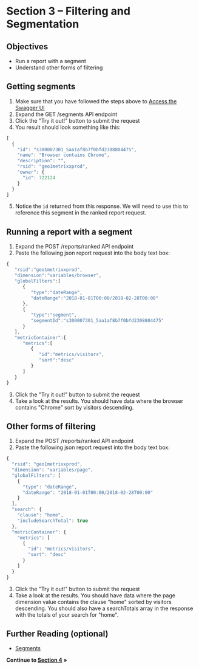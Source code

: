 Section 3 – Filtering and Segmentation
====

Objectives
----
* Run a report with a segment
* Understand other forms of filtering

Getting segments
-----
1. Make sure that you have followed the steps above to [Access the Swagger UI](../s1_api_intro#accessing-the-swagger-interface)
2. Expand the GET /segments API endpoint
3. Click the "Try it out!" button to submit the request
4. You result should look something like this:
```javascript
[
  {
    "id": "s300007301_5aa1af8b7f0bfd2308804475",
    "name": "Browser contains Chrome",
    "description": "",
    "rsid": "geo1metrixxprod",
    "owner": {
      "id": 722124
    }
  }
]
```
5. Notice the `id` returned from this response. We will need to use this to reference this segment in the ranked report request.

Running a report with a segment
-----
1. Expand the POST /reports/ranked API endpoint
2. Paste the following json report request into the body text box:
```javascript
{
   "rsid":"geo1metrixxprod",
   "dimension":"variables/browser",
   "globalFilters":[
      {
         "type":"dateRange",
         "dateRange":"2018-01-01T00:00/2018-02-28T00:00"
      },
      {
         "type":"segment",
         "segmentId":"s300007301_5aa1af8b7f0bfd2308804475"
      }
   ],
   "metricContainer":{
      "metrics":[
         {
            "id":"metrics/visitors",
            "sort":"desc"
         }
      ]
   }
}
```
3. Click the "Try it out!" button to submit the request
4. Take a look at the results. You should have data where the browser contains "Chrome" sort by visitors descending.

Other forms of filtering
-----
1. Expand the POST /reports/ranked API endpoint
2. Paste the following json report request into the body text box:
```javascript
{
  "rsid": "geo1metrixxprod",
  "dimension": "variables/page",
  "globalFilters": [
    {
      "type": "dateRange",
      "dateRange": "2018-01-01T00:00/2018-02-28T00:00"
    }
  ],
  "search": {
    "clause": "home",
    "includeSearchTotal": true
  },
  "metricContainer": {
    "metrics": [
      {
        "id": "metrics/visitors",
        "sort": "desc"
      }
    ]
  }
}
```
3. Click the "Try it out!" button to submit the request
4. Take a look at the results. You should have data where the page dimension value contains the clause "home" sorted by visitors descending. You should also have a searchTotals array in the response with the totals of your search for "home".

Further Reading (optional)
-----
* [Segments](https://adobe-experience-cloud.github.io/analytics-io-lab/analytics-api-reference-guide.html#_segments_resource)

**Continue to [Section 4](../s4_trended_data) »**
